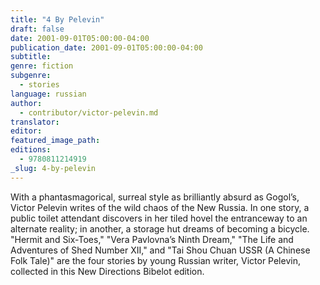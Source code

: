 ```yaml
---
title: "4 By Pelevin"
draft: false
date: 2001-09-01T05:00:00-04:00
publication_date: 2001-09-01T05:00:00-04:00
subtitle:
genre: fiction
subgenre:
  - stories
language: russian
author:
  - contributor/victor-pelevin.md
translator:
editor:
featured_image_path:
editions:
  - 9780811214919
_slug: 4-by-pelevin
---
```


With a phantasmagorical, surreal style as brilliantly absurd as Gogol’s, Victor Pelevin writes of the wild chaos of the New Russia. In one story, a public toilet attendant discovers in her tiled hovel the entranceway to an alternate reality; in another, a storage hut dreams of becoming a bicycle. "Hermit and Six-Toes," "Vera Pavlovna’s Ninth Dream," "The Life and Adventures of Shed Number XII," and "Tai Shou Chuan USSR (A Chinese Folk Tale)" are the four stories by young Russian writer, Victor Pelevin, collected in this New Directions Bibelot edition.

